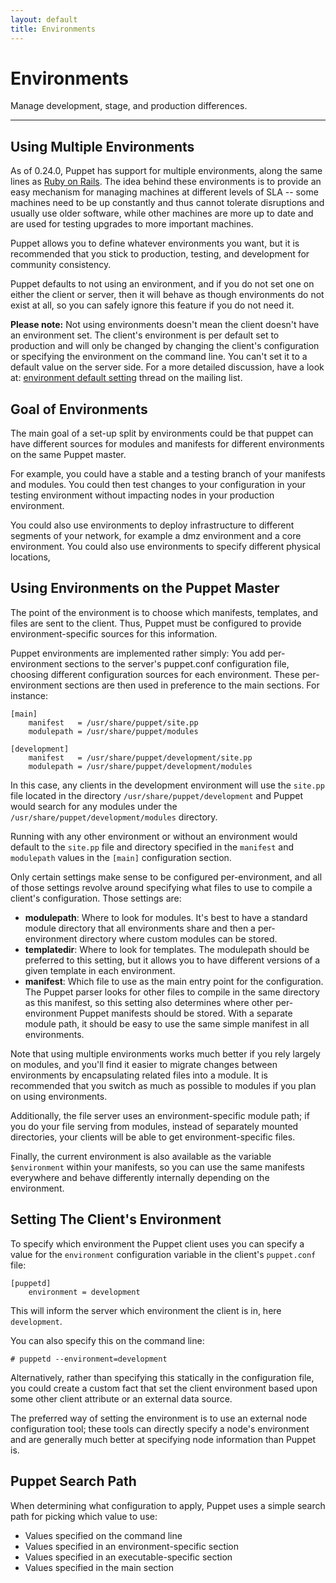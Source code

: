 ```yaml
---
layout: default
title: Environments
---
```


Environments
============

Manage development, stage, and production differences.

* * *

Using Multiple Environments
---------------------------

As of 0.24.0, Puppet has support for multiple environments, along
the same lines as
[Ruby on Rails](http://wiki.rubyonrails.org/rails/pages/Environments).
The idea behind these environments is to provide an easy mechanism
for managing machines at different levels of SLA -- some machines
need to be up constantly and thus cannot tolerate disruptions and
usually use older software, while other machines are more up to
date and are used for testing upgrades to more important machines.

Puppet allows you to define whatever environments you want, but it
is recommended that you stick to production, testing, and
development for community consistency.

Puppet defaults to not using an environment, and if you do not set
one on either the client or server, then it will behave as though
environments do not exist at all, so you can safely ignore this
feature if you do not need it.

**Please note:** Not using environments doesn't mean the client
doesn't have an environment set. The client's environment is per
default set to production and will only be changed by changing the
client's configuration or specifying the environment on the command line.
You can't set it to a default value on the server side. For a more
detailed discussion, have a look at:
[environment default setting](http://groups.google.com/group/puppet-users/browse_thread/thread/f97bfad1e46c83c4?hl=en#) thread on the mailing list.

Goal of Environments
--------------------

The main goal of a set-up split by environments could be that
puppet can have different sources for modules and manifests for
different environments on the same Puppet master.

For example, you could have a stable and a testing branch of your
manifests and modules. You could then test changes to your
configuration in your testing environment without impacting nodes
in your production environment.

You could also use environments to deploy infrastructure to
different segments of your network, for example a dmz environment
and a core environment. You could also use environments to specify
different physical locations,

Using Environments on the Puppet Master
---------------------------------------

The point of the environment is to choose which manifests,
templates, and files are sent to the client. Thus, Puppet must be
configured to provide environment-specific sources for this
information.

Puppet environments are implemented rather simply: You add
per-environment sections to the server's puppet.conf configuration
file, choosing different configuration sources for each
environment. These per-environment sections are then used in
preference to the main sections. For instance:

    [main]
        manifest   = /usr/share/puppet/site.pp
        modulepath = /usr/share/puppet/modules

    [development]
        manifest   = /usr/share/puppet/development/site.pp
        modulepath = /usr/share/puppet/development/modules

In this case, any clients in the development environment will use
the `site.pp` file located in the directory
`/usr/share/puppet/development` and Puppet would search for any
modules under the `/usr/share/puppet/development/modules` directory.

Running with any other environment or without an environment would
default to the `site.pp` file and directory specified in the `manifest`
and `modulepath` values in the `[main]` configuration section.

Only certain settings make sense to be configured
per-environment, and all of those settings revolve around
specifying what files to use to compile a client's configuration.
Those settings are:

-   **modulepath**: Where to look for modules. It's best to have a
    standard module directory that all environments share and then a
    per-environment directory where custom modules can be stored.
-   **templatedir**: Where to look for templates. The modulepath
    should be preferred to this setting, but it allows you to have
    different versions of a given template in each environment.
-   **manifest**: Which file to use as the main entry point for the
    configuration. The Puppet parser looks for other files to compile
    in the same directory as this manifest, so this setting also
    determines where other per-environment Puppet manifests should be
    stored. With a separate module path, it should be easy to use the
    same simple manifest in all environments.

Note that using multiple environments works much better if you rely
largely on modules, and you'll find it easier to migrate changes
between environments by encapsulating related files into a module.
It is recommended that you switch as much as possible to modules if
you plan on using environments.

Additionally, the file server uses an environment-specific module
path; if you do your file serving from modules, instead of
separately mounted directories, your clients will be able to get
environment-specific files.

Finally, the current environment is also available as the variable
`$environment` within your manifests, so you can use the same
manifests everywhere and behave differently internally depending on
the environment.

Setting The Client's Environment
--------------------------------

To specify which environment the Puppet client uses you can specify
a value for the `environment` configuration variable in the client's
`puppet.conf` file:

    [puppetd]
        environment = development

This will inform the server which environment the client is in,
here `development`.

You can also specify this on the command line:

    # puppetd --environment=development

Alternatively, rather than specifying this statically in the
configuration file, you could create a custom fact that set the
client environment based upon some other client attribute or an
external data source.

The preferred way of setting the environment is to use an external
node configuration tool; these tools can directly specify a node's
environment and are generally much better at specifying node
information than Puppet is.

Puppet Search Path
------------------

When determining what configuration to apply, Puppet uses a simple
search path for picking which value to use:

-   Values specified on the command line
-   Values specified in an environment-specific section
-   Values specified in an executable-specific section
-   Values specified in the main section

